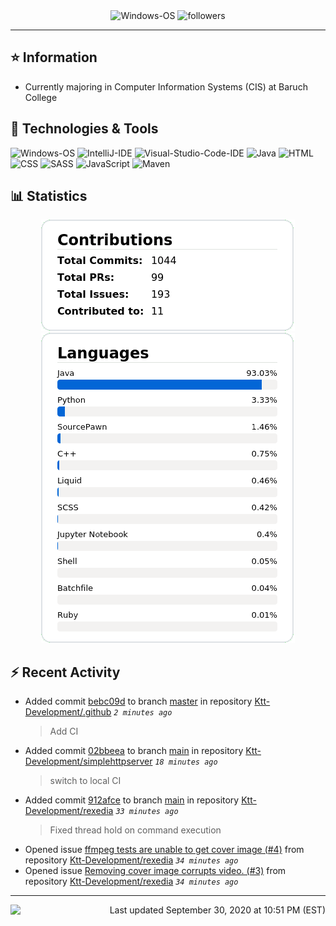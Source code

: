 <div align="center">
    <img 
        src="https://img.shields.io/badge/OS-Windows-informational?style=for-the-badge&color=3278be"
        alt="Windows-OS">
    <img 
        src="https://img.shields.io/github/followers/katsute?color=3278be&style=for-the-badge"
        alt="followers">
</div>

<hr>

## ⭐ Information

 - Currently majoring in Computer Information Systems (CIS) at Baruch College

## 🔧 Technologies & Tools

<img 
    src="https://img.shields.io/badge/OS-Windows-informational?style=flat-square&color=3278be"
    alt="Windows-OS">
<img 
    src="https://img.shields.io/badge/Editor-IntelliJ_IDEA-informational?style=flat-square&logo=intellij-idea&logoColor=white&color=3278be"
    alt="IntelliJ-IDE">
<img 
    src="https://img.shields.io/badge/Editor-Visual_Studio_Code-informational?style=flat-square&logo=Visual-Studio-Code&logoColor=white&color=3278be"
    alt="Visual-Studio-Code-IDE">
<img 
    src="https://img.shields.io/badge/Code-Java-informational?style=flat-square&logo=java&logoColor=white&color=3278be"
    alt="Java">
<img 
    src="https://img.shields.io/badge/Code-HTML-informational?style=flat-square&logo=html5&logoColor=white&color=3278be"
    alt="HTML">
<img 
    src="https://img.shields.io/badge/Code-CSS-informational?style=flat-square&logo=css-wizardry&logoColor=white&color=3278be"
    alt="CSS">
<img 
    src="https://img.shields.io/badge/Code-SASS-informational?style=flat-square&logo=sass&logoColor=white&color=3278be"
    alt="SASS">
<img 
    src="https://img.shields.io/badge/Code-JavaScript-informational?style=flat-square&logo=javascript&logoColor=white&color=3278be"
    alt="JavaScript">
<img 
    src="https://img.shields.io/badge/Tools-Maven-informational?style=flat-square&logo=apache-maven&logoColor=white&color=3278be"
    alt="Maven">

## 📊 Statistics
<div align="center">
    <a href="https://github.com/Katsute/">
        <img src="https://github.com/Katsute/Katsute/blob/main/contributions.png">
    </a>
    <a href="https://github.com/Katsute/">
        <img src="https://github.com/Katsute/Katsute/blob/main/languages.png">
    </a>
</div>

## ⚡ Recent Activity

 - Added commit [bebc09d](https://github.com/Ktt-Development/.github/commit/bebc09ded87eedcb0bbfa0ecf40474367f0e2e5a) to branch [master](https://github.com/Ktt-Development/.github/tree/master) in repository [Ktt-Development/.github](https://github.com/Ktt-Development/.github)  *`2 minutes ago`*
   > Add CI
 - Added commit [02bbeea](https://github.com/Ktt-Development/simplehttpserver/commit/02bbeea275dfcbdbaa932bc844ef522b8d625a42) to branch [main](https://github.com/Ktt-Development/simplehttpserver/tree/main) in repository [Ktt-Development/simplehttpserver](https://github.com/Ktt-Development/simplehttpserver)  *`18 minutes ago`*
   > switch to local CI
 - Added commit [912afce](https://github.com/Ktt-Development/rexedia/commit/912afce2de2fadef424526a9cb94e44f075ae578) to branch [main](https://github.com/Ktt-Development/rexedia/tree/main) in repository [Ktt-Development/rexedia](https://github.com/Ktt-Development/rexedia)  *`33 minutes ago`*
   > Fixed thread hold on command execution
 - Opened issue [ffmpeg tests are unable to get cover image (#4)](https://github.com/Ktt-Development/rexedia/issues/4) from repository [Ktt-Development/rexedia](https://github.com/Ktt-Development/rexedia)  *`34 minutes ago`*
 - Opened issue [Removing cover image corrupts video. (#3)](https://github.com/Ktt-Development/rexedia/issues/3) from repository [Ktt-Development/rexedia](https://github.com/Ktt-Development/rexedia)  *`34 minutes ago`*

---
<img align="left" src="https://github.com/Katsute/Katsute/workflows/Update%20README.md/badge.svg"><p align="right">Last updated September 30, 2020 at 10:51 PM (EST)</p>
